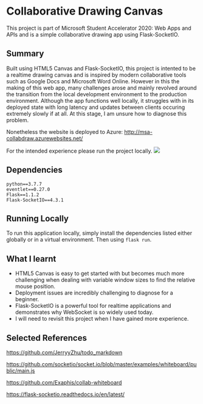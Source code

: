 # Collaborative Drawing Canvas
This project is part of Microsoft Student Accelerator 2020: Web Apps and APIs and is a simple collaborative drawing app using Flask-SocketIO.

## Summary
Built using HTML5 Canvas and Flask-SocketIO, this project is intented to be a realtime drawing canvas and is inspired by modern collaborative tools such as Google Docs and Microsoft Word Online. However in this the making of this web app, many challenges arose and mainly revolved around the transition from the local development environment to the production environment. Although the app functions well locally, it struggles with in its deployed state with long latency and updates between clients occuring extremely slowly if at all. At this stage, I am unsure how to diagnose this problem.

Nonetheless the website is deployed to Azure: http://msa-collabdraw.azurewebsites.net/ 

For the intended experience please run the project locally.
![](demo.gif)

## Dependencies
    python==3.7.7
    eventlet==0.27.0
    Flask==1.1.2
    Flask-SocketIO==4.3.1

## Running Locally
To run this application locally, simply install the dependencies listed either globally or in a virtual environment. Then using `flask run`.

## What I learnt
- HTML5 Canvas is easy to get started with but becomes much more challenging when dealing with variable window sizes to find the relative mouse position.
- Deployment issues are incredibly challenging to diagnose for a beginner.
- Flask-SocketIO is a powerful tool for realtime applications and demonstrates why WebSocket is so widely used today.
- I will need to revisit this project when I have gained more experience.

## Selected References
https://github.com/JerryyZhu/todo_markdown

https://github.com/socketio/socket.io/blob/master/examples/whiteboard/public/main.js

https://github.com/Exaphis/collab-whiteboard

https://flask-socketio.readthedocs.io/en/latest/
